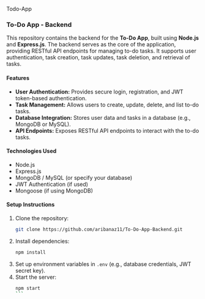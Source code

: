 Todo-App

### **To-Do App - Backend**

This repository contains the backend for the **To-Do App**, built using **Node.js** and **Express.js**. The backend serves as the core of the application, providing RESTful API endpoints for managing to-do tasks. It supports user authentication, task creation, task updates, task deletion, and retrieval of tasks.

#### **Features**
- **User Authentication:** Provides secure login, registration, and JWT token-based authentication.
- **Task Management:** Allows users to create, update, delete, and list to-do tasks.
- **Database Integration:** Stores user data and tasks in a database (e.g., MongoDB or MySQL).
- **API Endpoints:** Exposes RESTful API endpoints to interact with the to-do tasks.

#### **Technologies Used**
- Node.js
- Express.js
- MongoDB / MySQL (or specify your database)
- JWT Authentication (if used)
- Mongoose (if using MongoDB)

#### **Setup Instructions**
1. Clone the repository:
   ```bash
   git clone https://github.com/aribanaz11/To-Do-App-Backend.git
   ```
2. Install dependencies:
   ```bash
   npm install
   ```
3. Set up environment variables in `.env` (e.g., database credentials, JWT secret key).
4. Start the server:
   ```bash
   npm start
   ``` 
 
 
